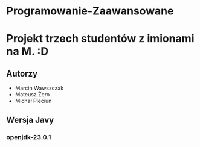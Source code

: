 # Programowanie-Zaawansowane

# Projekt trzech studentów z imionami na M. :D

## Autorzy
- Marcin Wawszczak
- Mateusz Żero
- Michał Pieciun
## Wersja Javy
### openjdk-23.0.1